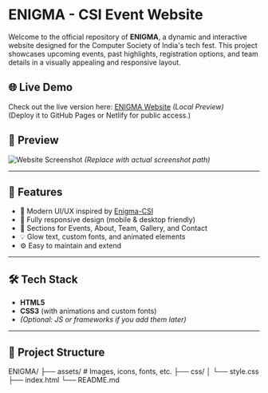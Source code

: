 # ENIGMA - CSI Event Website

Welcome to the official repository of **ENIGMA**, a dynamic and interactive website designed for the Computer Society of India's tech fest. This project showcases upcoming events, past highlights, registration options, and team details in a visually appealing and responsive layout.

## 🌐 Live Demo

Check out the live version here: [ENIGMA Website](http://127.0.0.1:5500/index.html) *(Local Preview)*  
(Deploy it to GitHub Pages or Netlify for public access.)

## 📸 Preview

![Website Screenshot](./assets/preview.png) *(Replace with actual screenshot path)*

---

## 🚀 Features

- 🎨 Modern UI/UX inspired by [Enigma-CSI](https://enigma-csi.netlify.app/)
- 📱 Fully responsive design (mobile & desktop friendly)
- 🧩 Sections for Events, About, Team, Gallery, and Contact
- 💡 Glow text, custom fonts, and animated elements
- ⚙️ Easy to maintain and extend

---

## 🛠️ Tech Stack

- **HTML5**
- **CSS3** (with animations and custom fonts)
- *(Optional: JS or frameworks if you add them later)*

---

## 📁 Project Structure
ENIGMA/
├── assets/ # Images, icons, fonts, etc.
├── css/
│ └── style.css 
├── index.html 
└── README.md 
